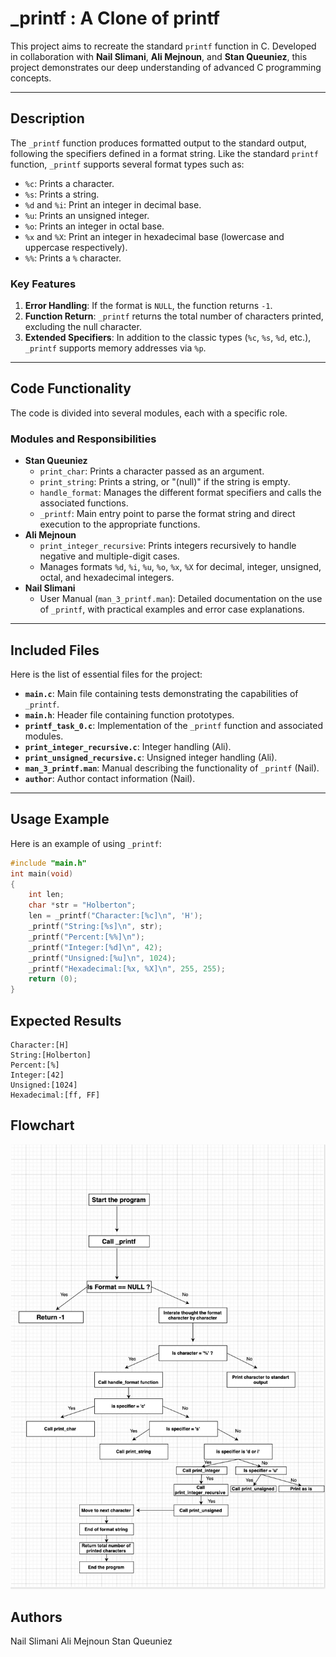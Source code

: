 # _printf : A Clone of printf

This project aims to recreate the standard `printf` function in C. Developed in collaboration with **Nail Slimani**, **Ali Mejnoun**, and **Stan Queuniez**, this project demonstrates our deep understanding of advanced C programming concepts.

---

## Description

The `_printf` function produces formatted output to the standard output, following the specifiers defined in a format string. Like the standard `printf` function, `_printf` supports several format types such as:
- `%c`: Prints a character.
- `%s`: Prints a string.
- `%d` and `%i`: Print an integer in decimal base.
- `%u`: Prints an unsigned integer.
- `%o`: Prints an integer in octal base.
- `%x` and `%X`: Print an integer in hexadecimal base (lowercase and uppercase respectively).
- `%%`: Prints a `%` character.

### Key Features

1. **Error Handling**: If the format is `NULL`, the function returns `-1`.
2. **Function Return**: `_printf` returns the total number of characters printed, excluding the null character.
3. **Extended Specifiers**: In addition to the classic types (`%c`, `%s`, `%d`, etc.), `_printf` supports memory addresses via `%p`.

---

## Code Functionality

The code is divided into several modules, each with a specific role.

### Modules and Responsibilities

- **Stan Queuniez**
	- `print_char`: Prints a character passed as an argument.
	- `print_string`: Prints a string, or "(null)" if the string is empty.
	- `handle_format`: Manages the different format specifiers and calls the associated functions.
	- `_printf`: Main entry point to parse the format string and direct execution to the appropriate functions.
- **Ali Mejnoun**
	- `print_integer_recursive`: Prints integers recursively to handle negative and multiple-digit cases.
	- Manages formats `%d`, `%i`, `%u`, `%o`, `%x`, `%X` for decimal, integer, unsigned, octal, and hexadecimal integers.
- **Nail Slimani**
	- User Manual (`man_3_printf.man`): Detailed documentation on the use of `_printf`, with practical examples and error case explanations.

---

## Included Files

Here is the list of essential files for the project:
- **`main.c`**: Main file containing tests demonstrating the capabilities of `_printf`.
- **`main.h`**: Header file containing function prototypes.
- **`printf_task_0.c`**: Implementation of the `_printf` function and associated modules.
- **`print_integer_recursive.c`**: Integer handling (Ali).
- **`print_unsigned_recursive.c`**: Unsigned integer handling (Ali).
- **`man_3_printf.man`**: Manual describing the functionality of `_printf` (Nail).
- **`author`**: Author contact information (Nail).

---

## Usage Example

Here is an example of using `_printf`:
```c
#include "main.h"
int main(void)
{
	int len;
	char *str = "Holberton";
	len = _printf("Character:[%c]\n", 'H');
	_printf("String:[%s]\n", str);
	_printf("Percent:[%%]\n");
	_printf("Integer:[%d]\n", 42);
	_printf("Unsigned:[%u]\n", 1024);
	_printf("Hexadecimal:[%x, %X]\n", 255, 255);
	return (0);
}
```

## Expected Results

```
Character:[H]
String:[Holberton]
Percent:[%]
Integer:[42]
Unsigned:[1024]
Hexadecimal:[ff, FF]
```
## Flowchart

![Flowchart](https://github.com/Amedjnoun/holbertonschool-printf/blob/Dev/Flowchart.png)
## Authors

Nail Slimani
Ali Mejnoun
Stan Queuniez